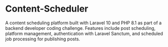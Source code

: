 # Content-Scheduler
A content scheduling platform built with Laravel 10 and PHP 8.1 as part of a backend developer coding challenge. Features include post scheduling, platform management, authentication with Laravel Sanctum, and scheduled job processing for publishing posts.
